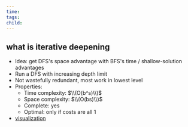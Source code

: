 ```yaml
---
time: 
tags: 
child:
---
```

## what is iterative deepening
- Idea: get DFS's space advantage with BFS's time / shallow-solution advantages
- Run a DFS with increasing depth limit
- Not wastefully redundant, most work in lowest level
- Properties:
	- Time complexity: $\\(O(b^s)\\)$
	- Space complexity:  $\\(O(bs)\\)$
	- Complete: yes
	- Optimal: only if costs are all 1
- [visualization](https://i.imgur.com/aYVZLfm.png)
